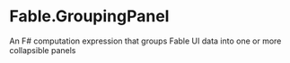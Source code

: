 # Fable.GroupingPanel
An F# computation expression that groups Fable UI data into one or more collapsible panels
